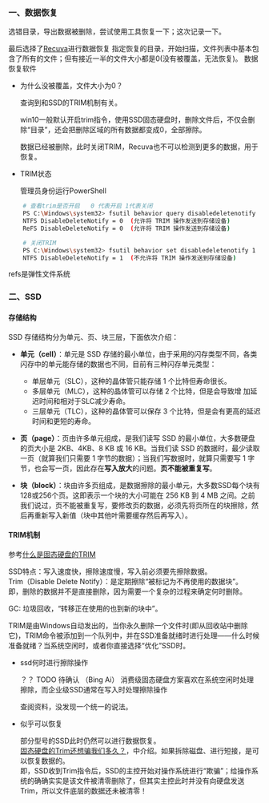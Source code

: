 
### 一、数据恢复

  选错目录，导出数据被删除，尝试使用工具恢复一下；这次记录一下。

  最后选择了[Recuva](https://download.ccleaner.com/rcsetup153.exe)进行数据恢复
指定恢复的目录，开始扫描，文件列表中基本包含了所有的文件；但有接近一半的文件大小都是0(没有被覆盖，无法恢复)。
数据恢复软件

+ 为什么没被覆盖，文件大小为0？

  查询到和SSD的TRIM机制有关。  

  win10一般默认开启trim指令，使用SSD固态硬盘时，删除文件后，不仅会删除“目录”，还会把删除区域的所有数据都变成0，全部擦除。

  数据已经被删除，此时关闭TRIM，Recuva也不可以检测到更多的数据，用于恢复。

+ TRIM状态

  管理员身份运行PowerShell

```bash
	# 查看trim是否开启   0 代表开启 1代表关闭
	PS C:\Windows\system32> fsutil behavior query disabledeletenotify
	NTFS DisableDeleteNotify = 0  (允许将 TRIM 操作发送到存储设备)
	ReFS DisableDeleteNotify = 0  (允许将 TRIM 操作发送到存储设备)

	# 关闭TRIM
	PS C:\Windows\system32> fsutil behavior set disabledeletenotify 1
	NTFS DisableDeleteNotify = 1  (不允许将 TRIM 操作发送到存储设备)
```

  refs是弹性文件系统

### 二、SSD

#### 存储结构 

SSD 存储结构分为单元、页、块三层，下面依次介绍：

+   **单元（cell）**：单元是 SSD 存储的最小单位，由于采用的闪存类型不同，各类闪存中的单元能存储的数据也不同，目前有三种闪存单元类型：
    
    +   单层单元（SLC），这种的晶体管只能存储 1 个比特但寿命很长。
    +   多层单元（MLC），这种的晶体管可以存储 2 个比特，但是会导致增 加延迟时间和相对于SLC减少寿命。
    +   三层单元（TLC），这种的晶体管可以保存 3 个比特，但是会有更高的延迟时间和更短的寿命。
+   **页（page）**：页由许多单元组成，是我们读写 SSD 的最小单位，大多数硬盘的页大小是 2KB、4KB、8 KB 或 16 KB。当我们读 SSD 的数据时，最少读取一页（就算我们只需要 1 字节的数据）；当我们写数据时，就算只需要写 1 字节，也会写一页，因此存在**写入放大**的问题。**页不能被重复写**。
    
+   **块（block）**：块由许多页组成，是数据擦除的最小单元，大多数SSD每个块有128或256个页。这即表示一个块的大小可能在 256 KB 到 4 MB 之间。之前我们说过，页不能被重复写，要修改页的数据，必须先将页所在的块擦除，然后再重新写入新值（块中其他叶需要缓存然后再写入）。




#### TRIM机制


  参考[什么是固态硬盘的TRIM](https://zhuanlan.zhihu.com/p/612220472)

  SSD特点：写入速度快，擦除速度慢，写入前必须要先擦除数据。  
  Trim（Disable Delete Notify）：是定期擦除“被标记为不再使用的数据块”。  
  即，删除的数据并不是直接删除，因为需要一个复杂的过程来确定何时删除。  

  GC: 垃圾回收，“转移正在使用的也到新的块中”。

  TRIM是由Windows自动发出的，当你永久删除一个文件时(即从回收站中删除它)，TRIM命令被添加到一个队列中，并在SSD准备就绪时进行处理——什么时候准备就绪？当系统空闲时，或者你直接选择“优化”SSD时。

+ ssd何时进行擦除操作 
  
  ？？ TODO 待确认 （Bing Ai）
  消费级固态硬盘方案喜欢在系统空闲时处理擦除，而企业级SSD通常在写入时处理擦除操作
  
  查阅资料，没发现一个统一的说法。

+ 似乎可以恢复

  部分型号的SSD此时仍然可以进行数据恢复。  
  [固态硬盘的Trim还想骗我们多久？](https://freewechat.com/a/MzIwMDUyNzM0NA==/2247484235/1)，中介绍。如果拆除磁盘、进行短接，是可以恢复数据的。  
  即，SSD收到Trim指令后，SSD的主控开始对操作系统进行“欺骗”；给操作系统的确确实实是该文件被清零删除了，但其实主控此时并没有向硬盘发送Trim，所以文件底层的数据还未被清零！

	
	    